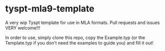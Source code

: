 # tyspt-mla9-template
A very wip Tyspt template for use in MLA formats. Pull requests and issues VERY welcome!!!

In order to use, simply clone this repo, copy the Example.typ (or the Template.typ if you don't need the examples to guide you) and fill it out!

